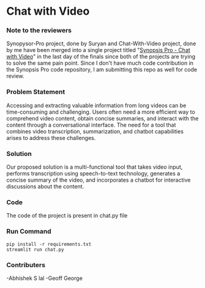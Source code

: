 # Chat with Video 

### Note to the reviewers

Synopysor-Pro project, done by Suryan and Chat-With-Video project, done by me have been merged into a single project titled "[Synopsis Pro - Chat with Video](https://github.com/Top-100-Coders/Synopysor-Pro)" in the last day of the finals since both of the projects are trying to solve the same pain point. Since I don't have much code contribution in the Synopsis Pro code repository, I am submitting this repo as well for code review.

### Problem Statement

Accessing and extracting valuable information from long videos can be time-consuming and challenging. Users often need a more efficient way to comprehend video content, obtain concise summaries, and interact with the content through a conversational interface. The need for a tool that combines video transcription, summarization, and chatbot capabilities arises to address these challenges.

### Solution

Our proposed solution is a multi-functional tool that takes video input, performs transcription using speech-to-text technology, generates a concise summary of the video, and incorporates a chatbot for interactive discussions about the content.

### Code
The code of the project is present in chat.py file

### Run Command
```
pip install -r requirements.txt
streamlit run chat.py
```
### Contributers
-Abhishek S lal
-Geoff George 
